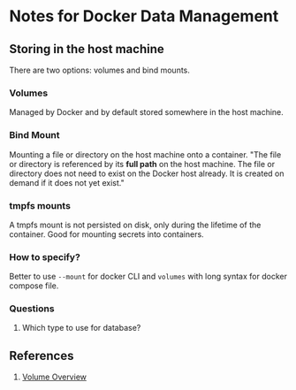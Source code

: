 # Notes for Docker Data Management 

## Storing in the host machine
There are two options: volumes and bind mounts.

### Volumes
Managed by Docker and by default stored somewhere in the host machine.

### Bind Mount
Mounting a file or directory on the host machine onto a container. "The file or directory is referenced by its **full path** on the host machine. The file or directory does not need to exist on the Docker host already. It is created on demand if it does not yet exist."

### tmpfs mounts
A tmpfs mount is not persisted on disk, only during the lifetime of the container. Good for mounting secrets into containers.

### How to specify?
Better to use `--mount` for docker CLI and `volumes` with long syntax for docker compose file.

### Questions
1. Which type to use for database?

## References
1. [Volume Overview](https://docs.docker.com/storage/#good-use-cases-for-tmpfs-mounts)
